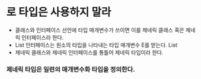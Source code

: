 # 로 타입은 사용하지 말라

- 클래스와 인터페이스 선언에 타입 매개변수가 쓰이면 이를 제네릭 클래스 혹은 제네릭 인터페이스라 한다.
- List 인터페이스는 원소의 타입을 나타내는 타입 매개변수 E를 받는다. List<E>
- 제네릭 클래스와 제네릭 인터페이스를 통틀어 제네릭 타입이라 한다.

### 제네릭 타입은 일련의 매개변수화 타입을 정의한다.


